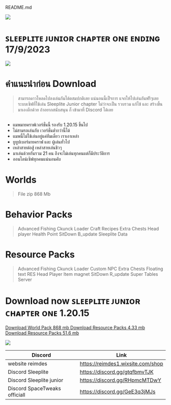 README.md


 ![](https://media.discordapp.net/attachments/1084301111177007155/1154383489836253246/All_sleepLite_JR.2png.png?width=1440&height=602)

# ꜱʟᴇᴇᴘʟɪᴛᴇ ᴊᴜɴɪᴏʀ ᴄʜᴀᴘᴛᴇʀ ᴏɴᴇ ᴇɴᴅɪɴɢ 17/9/2023
![](https://cdn.discordapp.com/attachments/1018330493575508078/1154397601618206790/Screenshot_42.png)

# คำแนะนำก่อน Download

> สามารถดาวโหลดไปลงเล่นกันได้ตสมปกติเลย 
> แน่นอนนี้เป็ฯการ แจกให้ไปเล่นกันฟรีๆเลย
> ระบบเซิฟที่ใช้เล่น Sleeplite Junior chapter ไม่ว่าจะเป็น รวบรวม แก้ไข้ และ สร้างขึ้นมาเองอีกด้วย
> ถ้าอยากสนับสนุน ก็ เข้ามาที่ Discord ได้เลย

## 
- แมพมายคราฟเวอร์ชั่นนี้ รองรับ 1.20.15 ขึ้นไป
- ไม่สามรถเล่นกับ เวอร์ชั่นต่ำกว่านี้ได้
- แมพนี้ไม่ใช้เล่นอยู่แค่ทีมเดี่ยว เราเอาเหล่า 
- ยูทูปเบอร์มายคราฟ และ ผู้เล่นทั่วไป
- เหล่าสายต่อสู้ เหล่าสายเล่นชิวๆ 
- มาเล่นด้วยกันรวม 21 คน ถึงจะไม่เล่นทุกคนแต่ก็มีประวัติการ 
- ออนไลน์เซิฟทุกคนแน่นอนคับ 

## 

# Worlds
> File zip 868 Mb

# Behavior Packs
> Advanced Fishing
> Ckunck Loader
> Craft Recipes
> Extra Chests
> Head player
> Health Point
> SitDown B_update
> Sleeplite Data

# Resource Packs
> Advanced Fishing
> Ckunck Loader
> Custom NPC
> Extra Chests
> Floating text RES
> Head Player
> Item magnet
> SitDown R_update
> Super Tables 
> Server

# Download now ꜱʟᴇᴇᴘʟɪᴛᴇ ᴊᴜɴɪᴏʀ ᴄʜᴀᴘᴛᴇʀ ᴏɴᴇ 1.20.15

[Download World Pack 868 mb ](https://drive.google.com/file/d/1GWXlllOmii6OFKTKxKBZf5UWuFPMenM7/view?usp=sharing)
[Download Resource Packs 4.33 mb](https://www.mediafire.com/file/q5v8a0nxz00y9eh/behavior_packs.zip/file)
[Download Resource Packs 51.6 mb](https://www.mediafire.com/file/gea64uic2lwmixj/resource_packs.zip/file)

![](https://cdn.discordapp.com/attachments/1018330493575508078/1154401434712940564/Screenshot_67.png)

 |  Discord | Link | 
-|-
  website reimdes |  https://reimdes1.wixsite.com/shop
 Discord Sleeplite | https://discord.gg/gtqfbmvTJK
 Discord Sleeplite junior | https://discord.gg/RHpmcMTDwY
 Discord SpaceTweaks officiall | https://discord.gg/GeE3q3jMJs

